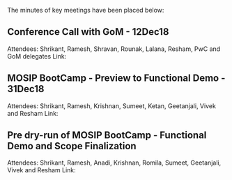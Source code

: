 The minutes of key meetings have been placed below:

## Conference Call with GoM - 12Dec18
Attendees: Shrikant, Ramesh, Shravan, Rounak, Lalana, Resham, PwC and GoM delegates
Link: 

## MOSIP BootCamp - Preview to Functional Demo - 31Dec18
Attendees: Shrikant, Ramesh, Krishnan, Sumeet, Ketan, Geetanjali, Vivek and Resham
Link: 

## Pre dry-run of MOSIP BootCamp - Functional Demo and Scope Finalization
Attendees: Shrikant, Ramesh, Anadi, Krishnan, Romila, Sumeet, Geetanjali, Vivek and Resham
Link: 